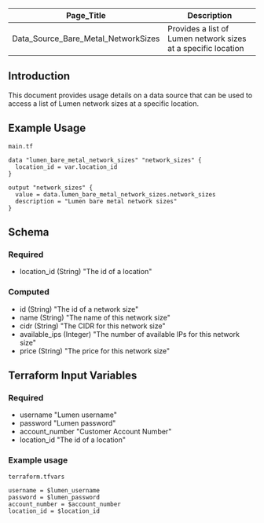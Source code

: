 | Page_Title                          | Description                                                   |
|-------------------------------------|---------------------------------------------------------------|
| Data_Source_Bare_Metal_NetworkSizes | Provides a list of Lumen network sizes at a specific location |

## Introduction
This document provides usage details on a data source that can be used to access a list of Lumen network sizes at a specific location.

## Example Usage
`main.tf`
```hcl
data "lumen_bare_metal_network_sizes" "network_sizes" {
  location_id = var.location_id
}

output "network_sizes" {
  value = data.lumen_bare_metal_network_sizes.network_sizes
  description = "Lumen bare metal network sizes"
}
```

## Schema

### Required
- location_id (String) "The id of a location"

### Computed
- id (String) "The id of a network size"
- name (String) "The name of this network size"
- cidr (String) "The CIDR for this network size"
- available_ips (Integer) "The number of available IPs for this network size"
- price (String) "The price for this network size"

## Terraform Input Variables
### Required
- username "Lumen username"
- password "Lumen password"
- account_number "Customer Account Number"
- location_id "The id of a location"

### Example usage
`terraform.tfvars`
```hcl
username = $lumen_username
password = $lumen_password
account_number = $account_number
location_id = $location_id
```
